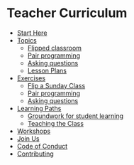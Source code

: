# Teacher Curriculum

- [Start Here](./start-here.md)
- [Topics](./topics/README.md)
  - [Flipped classroom](./topics/flipped-classroom.md)
  - [Pair programming](./topics/pair-programming.md)
  - [Asking questions](./topics/asking-questions.md)
  - [Lesson Plans](./topics/lesson-plans.md)
  <!-- - [Pedagogical Content Knowledge]() -->
  <!-- - [Student Misconceptions]() -->
  <!-- - [peer instruction]() -->
  <!-- - [worked examples]() -->
  <!-- - [learning styles]() -->
- [Exercises](./exercises/README.md)
  - [Flip a Sunday Class](./exercises/flip-a-sunday-class.md)
  - [Pair programming](./exercises/pair-programming.md)
  - [Asking questions](./exercises/asking-questions.md)
  <!-- - [Evaluating a Class]() -->
  <!-- - [Evaluating a Lesson Plan]() -->
  <!-- - [Writing Worked Examples]() -->
  <!-- - [Record a Fake Class]() -->
- [Learning Paths](./learning-paths/README.md)
  - [Groundwork for student learning](./learning-paths/groundwork-for-student-learning.md)
  <!-- - [Before the Class](./learning-paths/before-the-class.md) -->
  - [Teaching the Class](./learning-paths/teaching-the-class.md)
  <!-- - [After the class](./learning-paths/after-the-class.md) -->
  <!-- - [Creating Study Materials]() -->
  <!-- - [Being a Mentor]() -->
- [Workshops](./workshops/README.md)
- [Join Us](./join-us/README.md)
  <!-- - ["Enrolling" in this course]() -->
  <!-- - [Submitting assignments]() -->
  <!-- - [Feedbacking assignments]() -->
- [Code of Conduct](./CODE-OF-CONDUCT.md)
- [Contributing](./CONTRIBUTING.md)

